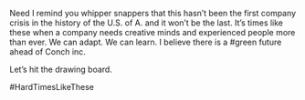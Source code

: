 Need I remind you whipper snappers that this hasn’t been the first company crisis in the history of the U.S. of A. and it won’t be the last. It’s times like these when a company needs creative minds and experienced people more than ever. We can adapt. We can learn. I believe there is a #green future ahead of Conch inc.

Let’s hit the drawing board.

#HardTimesLikeThese
